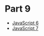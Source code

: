 # Part 9

* [JavaScript 6](../../modules/javascript-6/README.md)
* [JavaScript 7](../../modules/javascript-7/README.md)
